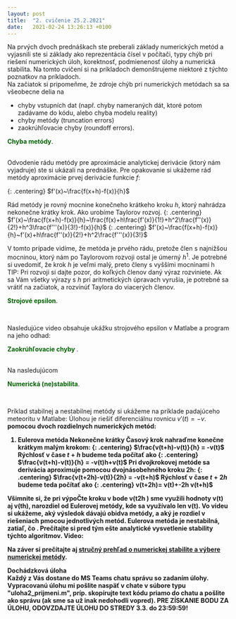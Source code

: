```yaml
---
layout: post
title:  "2. cvičenie 25.2.2021"
date:   2021-02-24 13:26:13 +0100
---
```


Na prvých dvoch prednáškach ste preberali základy numerických metód a vyjasnili ste si základy ako reprezentácia čísel v počítači, typy chýb pri riešení numerických úloh, korektnosť, podmienenosť úlohy a numerická stabilita. 
Na tomto cvičení si na príkladoch demonštrujeme niektoré z týchto poznatkov na príkladoch.<br>
Na začiatok si pripomeňme, že zdroje chýb pri numerických metódach sa  sa všeobecne delia na
- chyby vstupních dat (např. chyby nameraných dát, ktoré potom zadávame do kódu, alebo chyba modelu reality)
- chyby metódy (truncation errors)
- zaokrúhľovacie chyby (roundoff errors).

<span style="color:DarkGreen"><b>Chyba metódy</b></span>. </p><br>
Odvodenie rádu metódy pre aproximácie analytickej derivácie (ktorý nám vyjadruje) ste si ukázali na prednáške. Pre opakovanie si ukážeme rád metódy aproximácie prvej derivácie funkcie $f$:

{: .centering}
$f'(x)~\frac{f(x+h)-f(x)}{h}$

Rád metódy je rovný mocnine konečneho krátkeho kroku $h$, ktorý nahrádza nekonečne krátky krok. 
Ako urobíme Taylorov rozvoj. 
{: .centering}
$f'(x)~\frac{f(x+h)-f(x)}{h}~\frac{f(x)+h\frac{f'(x)}{1!}+h^2\frac{f''(x)}{2!}+h^3\frac{f'''(x)}{3!}-f(x)}{h}$
{: .centering}
$f'(x)~\frac{f(x+h)-f(x)}{h}~f'(x)+h\frac{f''(x)}{2!}+h^2\frac{f'''(x)}{3!}$

V tomto prípade vidíme, že metóda je prvého rádu, pretože člen s najnižšou mocninou, ktorý nám po Taylorovom rozvoji ostal je úmerný $h^1$. Je potrebné si uvedomiť, že krok $h$ je veľmi malý, preto členy s vyššími mocninami h  
TIP: Pri rozvoji si dajte pozor, do koľkých členov daný výraz rozviniete. Ak sa Vám všetky výrazy s $h$ pri aritmetických úpravach vyrušia, je potrebné sa vrátiť na začiatok, a rozvinúť Taylora do viacerých členov.

<span style="color:DarkGreen"><b>Strojové epsilon</b></span>. </p><br>

Nasledujúce video obsahuje ukážku strojového epsilon v Matlabe a program na jeho odhad:<br>

<span style="color:DarkGreen"><b>Zaokrúhľovacie chyby </b></span>. </p><br>
Na nasledujúcom 

<span style="color:DarkGreen"><b>Numerická (ne)stabilita</b></span>. </p><br>

Príklad stabilnej a nestabilnej metódy si ukážeme na príklade padajúceho meteoritu v Matlabe:
Úlohou je riešiť diferenciálnu rovnicu
$v'(t)=-v$. <b> pomocou dvoch rozdielnych numerických metód:
1. Eulerova metóda <b>
Nekonečne krátky Časový krok nahraďme konečne krátkym malým krokom:
{: .centering}
$\frac{v(t+h)-v(t)}{h} = -v(t)$
Rýchlosť v čase $t+h$ budeme teda počítať ako
{: .centering}
$\frac{v(t+h)-v(t)}{h} = -v(t)h+v(t)$
Pri dvojkrokovej metóde sa derivácia aproximuje pomocou dvojnásobehného kroku 2h:
{: .centering}
$\frac{v(t+2h)-v(t)}{2h} = -v(t+h)$
Rýchlosť v čase $t+2h$ budeme teda počítať ako
{: .centering}
v(t+2h)= v(t)+-2h v(t+h)$
 
Všimnite si, že pri výpoČte kroku v bode v(t2h ) sme využili hodnoty v(t) aj v(th), narozdiel od Eulerovej metódy, kde sa využívalo len v(t). 
Vo videu si ukážeme, aký výsledok dávajú obidva metódy, a aký je rozdiel v riešeniach pmocou jednotlivých metód. Eulerova metóda je nestabilná, zatiaľ, čo . Prečítajte si pred tým ešte analytické vysvetlenie stability týchto algoritmov. 
Video:


Na záver si prečítajte aj [stručný prehľad o numerickej stabilite a výbere numerickej metódy](http://kfe.fjfi.cvut.cz/~matysma4/nme/cv02/priklad21.pdf).
<br>


<b>Dochádzková úloha</b><br>
Každý z Vás dostane do MS Teams chatu správu so zadaním úlohy. Vypracovanú úlohu mi pošlite naspäť v chate v súbore typu "uloha2_prijmeni.m", príp. skopírujte text kódu priamo do chatu a pošlite ako správu (ak sme sa už inak nedohodli vopred).
PRE ZÍSKANIE BODU ZA ÚLOHU, ODOVZDAJTE ÚLOHU DO STREDY 3.3. do 23:59:59!


<!--
-->
